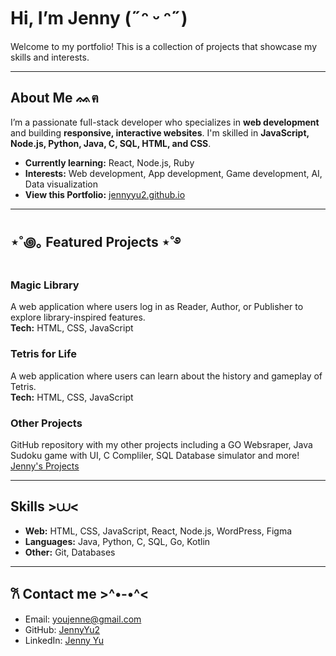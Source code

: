 # Hi, I’m Jenny (˶ᵔ ᵕ ᵔ˶)
Welcome to my portfolio! This is a collection of projects that showcase my skills and interests.  

---

## About Me ᨐฅ
I’m a passionate full-stack developer who specializes in **web development** and building **responsive, interactive websites**.
I'm skilled in **JavaScript, Node.js, Python, Java, C, SQL, HTML, and CSS**.  
- **Currently learning:** React, Node.js, Ruby  
- **Interests:** Web development, App development, Game development, AI, Data visualization  
- **View this Portfolio:** [jennyyu2.github.io](https://jennyyu2.github.io)

---

## ⋆˚꩜｡ Featured Projects ⋆˚࿔
### Magic Library
A web application where users log in as Reader, Author, or Publisher to explore library-inspired features.  
**Tech:** HTML, CSS, JavaScript

### Tetris for Life 
A web application where users can learn about the history and gameplay of Tetris.  
**Tech:** HTML, CSS, JavaScript

### Other Projects
GitHub repository with my other projects including a GO Websraper, Java Sudoku game with UI, C Compliler, SQL Database simulator and more!
[Jenny's Projects](https://github.com/JennyYu2/projects)

---

## Skills >⩊<
- **Web:** HTML, CSS, JavaScript, React, Node.js, WordPress, Figma
- **Languages:** Java, Python, C, SQL, Go, Kotlin  
- **Other:** Git, Databases

---

## 𐙚 Contact me >^•-•^<
- Email: youjenne@gmail.com
- GitHub: [JennyYu2](https://github.com/JennyYu2)  
- LinkedIn: [Jenny Yu](https://www.linkedin.com/in/jenny-yu-174081191/)
